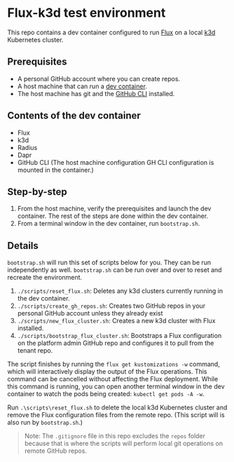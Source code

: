 # Flux-k3d test environment

This repo contains a dev container configured to run [Flux](https://fluxcd.io/) on a local [k3d](https://k3d.io/) Kubernetes cluster.

## Prerequisites

- A personal GitHub account where you can create repos.
- A host machine that can run a [dev container](https://code.visualstudio.com/docs/devcontainers/containers).
- The host machine has git and the [GitHub CLI](https://docs.github.com/en/github-cli/github-cli/quickstart) installed.

## Contents of the dev container

- Flux
- k3d
- Radius
- Dapr
- GitHub CLI (The host machine configuration GH CLI configuration is mounted in the container.)

## Step-by-step

1. From the host machine, verify the prerequisites and launch the dev container. The rest of the steps are done within the dev container.
1. From a terminal window in the dev container, run `bootstrap.sh`.

## Details

`bootstrap.sh` will run this set of scripts below for you. They can be run independently as well. `bootstrap.sh` can be run over and over to reset and recreate the environment.

1. `./scripts/reset_flux.sh`: Deletes any k3d clusters currently running in the dev container.
1. `./scripts/create_gh_repos.sh`: Creates two GitHub repos in your personal GitHub account unless they already exist
1. `./scripts/new_flux_cluster.sh`: Creates a new k3d cluster with Flux installed.
1. `./scripts/bootstrap_flux_cluster.sh`: Bootstraps a Flux configuration on the platform admin GitHub repo and configures it to pull from the tenant repo.

The script finishes by running the `flux get kustomizations -w` command, which will interactively display the output of the Flux operations. This command can be cancelled without affecting the Flux deployment. While this command is running, you can open another terminal window in the dev container to watch the pods being created: `kubectl get pods -A -w`.

Run `.\scripts\reset_flux.sh` to delete the local k3d Kubernetes cluster and remove the Flux configuration files from the remote repo. (This script will is also run by `bootstrap.sh`.)

> Note: The `.gitignore` file in this repo excludes the `repos` folder because that is where the scripts will perform local git operations on remote GitHub repos.
